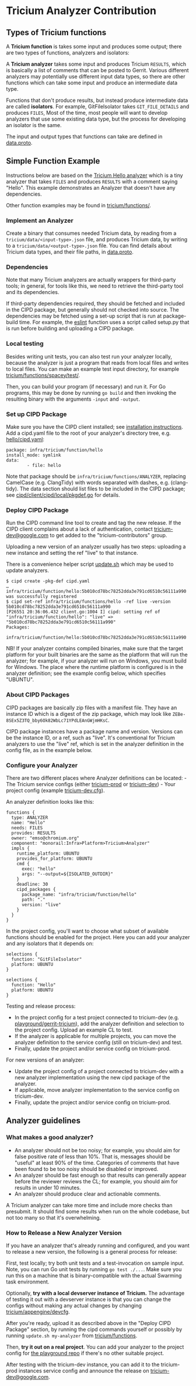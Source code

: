 # Tricium Analyzer Contribution

## Types of Tricium functions

A **Tricium function** is takes some input and produces some output; there are
two types of functions, analyzers and isolators:

A **Tricium analyzer** takes some input and produces Tricium `RESULTS`, which is
basically a list of comments that can be posted to Gerrit. Various different
analyzers may potentially use different input data types, so there are other
functions which can take some input and produce an intermediate data type.

Functions that don't produce results, but instead produce intermediate data are
called **isolators**. For example, GitFileIsolator takes `GIT_FILE_DETAILS` and
produces `FILES`, Most of the time, most people will want to develop analyzers
that use some existing data type, but the process for developing an isolator is
the same.

The input and output types that functions can take are defined in
[data.proto](../api/v1/data.proto).

## Simple Function Example

Instructions below are based on the
[Tricium Hello analyzer](../functions/hello/) which is a tiny analyzer that
takes `FILES` and produces `RESULTS` with a comment saying "Hello". This example
demonstrates an Analyzer that doesn't have any dependencies.

Other function examples may be found in [tricium/functions/](../functions/).

### Implement an Analyzer

Create a binary that consumes needed Tricium data, by reading from a
`tricium/data/<input-type>.json` file, and produces Tricium data, by writing to
a `tricium/data/<output-type>.json` file. You can find details about Tricium
data types, and their file paths, in [data.proto](../api/v1/data.proto).

### Dependencies

Note that many Tricium analyzers are actually wrappers for third-party tools; in
general, for tools like this, we need to retrieve the third-party tool and its
dependencies.

If third-party dependencies required, they should be fetched and included in
the CIPD package, but generally should not checked into source. The
dependencies may be fetched using a set-up script that is run at package-build
time. For example, the [eslint](../functions/eslint/) function uses a script
called setup.py that is run before building and uploading a CIPD package.

### Local testing

Besides writing unit tests, you can also test run your analyzer locally, because
the analyzer is just a program that reads from local files and writes to local
files. You can make an example test input directory, for example
[tricium/functions/spacey/test/](../functions/spacey/test/).

Then, you can build your program (if necessary) and run it. For Go programs,
this may be done by running `go build` and then invoking the resulting binary
with the arguments `-input` and `-output`.

### Set up CIPD Package

Make sure you have the CIPD client installed; see
[installation instructions](https://dev.chromium.org/developers/how-tos/install-depot-tools).
Add a cipd.yaml file to the root of your analyzer's directory tree, e.g.
[hello/cipd.yaml](../functions/hello/cipd.yaml):

```
package: infra/tricium/function/hello
install_mode: symlink
data:
        - file: hello
```

Note that package should be `infra/tricium/functions/ANALYZER`, replacing
CamelCase (e.g. ClangTidy) with words separated with dashes, e.g. (clang-tidy).
The data section should list files to be included in the CIPD package; see
[cipd/client/cipd/local/pkgdef.go](https://github.com/luci/luci-go/blob/master/cipd/client/cipd/local/pkgdef.go#L35)
for details.

### Deploy CIPD Package

Run the CIPD command line tool to create and tag the new release. If the CIPD
client complains about a lack of authentication, contact tricium-dev@google.com
to get added to the "tricium-contributors" group.

Uploading a new version of an analyzer usually has two steps: uploading a new
instance and setting the ref "live" to that instance.

There is a convenience helper script [update.sh](../functions/update.sh) which
may be used to update analyzers.

```
$ cipd create -pkg-def cipd.yaml
…
infra/tricium/function/hello:5b010cd78bc78252dda3e791cd6510c56111a990 was successfully registered
$ cipd set-ref infra/tricium/functions/hello -ref live -version 5b010cd78bc78252dda3e791cd6510c56111a990
[P26551 20:36:06.432 client.go:1004 I] cipd: setting ref of "infra/tricium/function/hello": "live" => "5b010cd78bc78252dda3e791cd6510c56111a990"
Packages:
  infra/tricium/function/hello:5b010cd78bc78252dda3e791cd6510c56111a990
```

NB! If your analyzer contains compiled binaries, make sure that the target
platform for your built binaries are the same as the platform that will run the
analyzer; for example, if your analyzer will run on Windows, you must build for
Windows. The place where the runtime platform is configured is in the analyzer
definition; see the example config below, which specifies "UBUNTU".

### About CIPD Packages

CIPD packages are basically zip files with a manifest file. They have an
instance ID which is a digest of the zip package, which may look like
`ZEBe-8SEx5Z3TQ_bby6Ok82WbLc71YPdLEAnGWjmHKsC`.

CIPD package instances have a package name and version. Versions can be the
instance ID, or a ref, such as "live". It's conventional for Tricium analyzers
to use the "live" ref, which is set in the analyzer definition in the config
file, as in the example below.

### Configure your Analyzer

There are two different places where Analyzer definitions can be located: - The
Tricium service configs (either
[tricium-prod](https://luci-config.appspot.com/#/services/tricium-prod) or
[tricium-dev](https://luci-config.appspot.com/#/services/tricium-dev)) - Your
project config (example
[tricium-dev.cfg](https://chromium.googlesource.com/infra/infra/+/infra/config/tricium-dev.cfg)).

An analyzer definition looks like this:

```
functions {
  type: ANALYZER
  name: "Hello"
  needs: FILES
  provides: RESULTS
  owner: "emso@chromium.org"
  component: "monorail:Infra>Platform>Tricium>Analyzer"
  impls {
    runtime_platform: UBUNTU
    provides_for_platform: UBUNTU
    cmd {
      exec: "hello"
      args: "--output=${ISOLATED_OUTDIR}"
    }
    deadline: 30
    cipd_packages {
      package_name: "infra/tricium/function/hello"
      path: "."
      version: "live"
    }
  }
}
```

In the project config, you'll want to choose what subset of available functions
should be enabled for the project. Here you can add your analyzer and any
isolators that it depends on:

```
selections {
  function: "GitFileIsolator"
  platform: UBUNTU
}

selections {
  function: "Hello"
  platform: UBUNTU
}
```

Testing and release process:

*   In the project config for a test project connected to tricium-dev (e.g.
    [playground/gerrit-tricium](https://chromium.googlesource.com/playground/gerrit-tricium)),
    add the analyzer definition and selection to the project config. Upload an
    example CL to test.
*   If the analyzer is applicable for multiple projects, you can move the
    analyzer definition to the service config (still on tricium-dev) and test.
*   Finally, update the project and/or service config on tricium-prod.

For new versions of an analyzer:

*   Update the project config of a project connected to tricium-dev with a new
    analyzer implementation using the new cipd package of the analyzer.
*   If applicable, move analyzer implementation to the service config on
    tricium-dev.
*   Finally, update the project and/or service config on tricium-prod.

## Analyzer guidelines

### What makes a good analyzer?

-   An analyzer should not be too noisy; for example, you should aim for false
    positive rate of less than 10%. That is, messages should be "useful" at
    least 90% of the time. Categories of comments that have been found to be too
    noisy should be disabled or improved.
-   An analyzer should be fast enough so that results can generally appear
    before the reviewer reviews the CL; for example, you should aim for results
    in under 10 minutes.
-   An analyzer should produce clear and actionable comments.

A Tricium analyzer can take more time and include more checks than presubmit. It
should find some results when run on the whole codebase, but not too many so
that it's overwhelming.

### How to Release a New Analyzer Version

If you have an analyzer that's already running and configured, and you want to
release a new version, the following is a general process for release:

First, test locally; try both unit tests and a test-invocation on sample input.
Note, you can run Go unit tests by running `go test ./...`. Make sure you run
this on a machine that is binary-compatible with the actual Swarming task
environment.

Optionally, **try with a local devserver instance of Tricium.** The advantage of
testing it out with a devserver instance is that you can change the configs
without making any actual changes by changing
[tricium/appengine/devcfg](../appengine/devcfg/).

After you're ready, upload it as described above in the "Deploy CIPD Package"
section, by running the cipd commands yourself or possibly by running `update.sh
my-analyzer` from [tricium/functions](../functions).

Then, **try it out on a real project**. You can add your analyzer to the project
config for
[the playground repo](https://chromium.googlesource.com/playground/gerrit-tricium)
if there's no other suitable project.

After testing with the tricium-dev instance, you can add it to the tricium-prod
instances service config and announce the release on tricium-dev@google.com.
